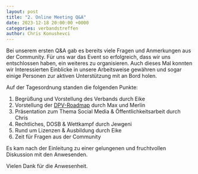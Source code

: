 ```yaml
---
layout: post
title: "2. Online Meeting Q&A"
date: 2023-12-18 20:00:00 +0000
categories: verbandstreffen
author: Chris Konushevci
---
```


Bei unserem ersten Q&A gab es bereits viele Fragen und Anmerkungen aus der Community. Für uns war das Event so erfolgreich, dass wir uns entschlossen haben, ein weiteres zu organisieren. Auch dieses Mal konnten wir Interessierten Einblicke in unsere Arbeitsweise gewähren und sogar einige Personen zur aktiven Unterstützung mit an Bord holen.

Auf der Tagesordnung standen die folgenden Punkte:

1. Begrüßung und Vorstellung des Verbands durch Eike
2. Vorstellung der [DPV-Roadmap](https://parkour-deutschland.de/roadmap/) durch Max und Merlin
3. Präsentation zum Thema Social Media & Öffentlichkeitsarbeit durch Chris
4. Rechtliches, DOSB & Wettkampf durch Jewgeni
5. Rund um Lizenzen & Ausbildung durch Eike
6. Zeit für Fragen aus der Community

Es kam nach der Einleitung zu einer gelungenen und fruchtvollen Diskussion mit den Anwesenden. 

Vielen Dank für die Anwesenheit.